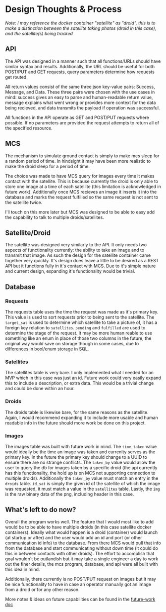 # Design Thoughts & Process

*Note: I may reference the docker container "satellite" as "droid", this is to make a distinction between the satellite taking photos (droid in this case), and the satellite(s) being tracked*  

## API

The API was designed in a manner such that all functions/URLs should have similar syntax and results. Additionally, the URL should be useful for both POST/PUT and GET requests, query parameters determine how requests get routed.  

All return values consist of the same three json key-value pairs: Success, Message, and Data.  These three pairs were chosen with the use cases in mind: success gives an easy to parse and human-readable return value, message explains what went wrong or provides more context for the data being recieved, and data transmits the payload if operation was successful.  

All functions in the API operate as GET and POST/PUT requests where possible.  If no parameters are provided the request attempts to return all of the specified resource.  

## MCS

The mechanism to simulate ground contact is simply to make mcs sleep for a random period of time.  In hindsight it may have been more realistic to make the droid sleep for a period of time.  

The choice was made to have MCS query for images every time it makes contact with the satellite. This is because currently the droid is only able to store one image at a time of each satellite (this limitation is acknowledged in future work). Additionally once MCS recieves an image it inserts it into the database and marks the request fulfilled so the same request is not sent to the satellite twice.  

I'll touch on this more later but MCS was designed to be able to easy add the capability to talk to multiple droids/satellites.  

## Satellite/Droid

The satellite was designed very similarly to the API.  It only needs two aspects of functionality currently: the ability to take an image and to transmit that image. As such the design for the satellite container came together very quickly. It's design does leave a little to be desired as a REST API but it functions fully in it's contact with MCS. Due to it's simple nature and current design, expanding it's functionality would be trivial.  

## Database

### Requests

The requests table uses the time the request was made as it's primary key.  This value is used to sort requests prior to being sent to the satellite.  The `target_sat` is used to determine which satellite to take a picture of, it has a foreign key relation to `satellites`. `pending` and `fulfilled` are used to determine the stage of the request.  It may be more human reable to use something like an enum in place of those two columns in the future, the original way would save on storage though in some cases, due to differences in bool/enum storage in SQL. 

### Satellites

The satellites table is very bare.  I only implemented what I needed for an MVP which in this case was just an id.  Future work could very easily expand this to include a description, or extra data.  This would be a trivial change and could be done within an hour.  

### Droids

The droids table is likewise bare, for the same reasons as the satellite. Again, I would recommend expanding it to include more usable and human readable info in the future should more work be done on this project.  

### Images

The images table was built with future work in mind.  The `time_taken` value would ideally be the time an image was taken and currenlty serves as the primary key. In the future the primary key should change to a UUID to ensure there are no strange conflicts.  The `taken_by` value would allow the user to query the db for images taken by a specific droid (the api currently has this functionality, the hold up is on MCS not supporting connection to multiple droids). Additionally the `taken_by` value must match an entry in the `droids` table. `id_sat` is simply the given id of the satellite of which the image was requested, it must match a value in the `satellites` table. Lastly, the `img` is the raw binary data of the png, including header in this case.  

## What's left to do now?

Overall the program works well. The feature that I would most like to add would be to be able to have multiple droids (in this case satellite docker containers). Ideally what would happen is a droid (container) would launch (at startup or after) and the user would add an id and port (or other communication id info) to the database. From there MCS would pull that info from the database and start communicating without down time (it could do this in between contacts with other droids). The effort to accomplish that goal wouldn't be outlandish but it may take a single engineer a day to work out the finer details, the mcs program, database, and api were all built with this idea in mind.  

Additionally, there currently is no POST/PUT request on images but it may be nice functionality to have in case an operator manually got an image from a droid or for any other reason.  

More notes & ideas on future capabilities can be found in the [future-work doc](/docs/future-work.md)  

